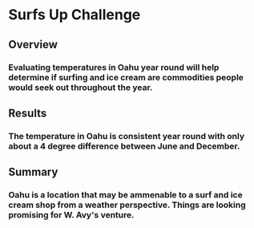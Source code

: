 # Surfs Up Challenge

## Overview
### Evaluating temperatures in Oahu year round will help determine if surfing and ice cream are commodities people would seek out throughout the year.

## Results
### The temperature in Oahu is consistent year round with only about a 4 degree difference between June and December. 

## Summary
### Oahu is a location that may be ammenable to a surf and ice cream shop from a weather perspective. Things are looking promising for W. Avy's venture.
